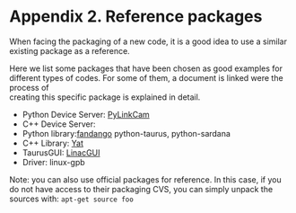 # Appendix 2. Reference packages

When facing the packaging of a new code, it is a good idea to use a similar 
existing package as a reference.

Here we list some packages that have been chosen as good examples for different 
types of codes. For some of them, a document is linked were the process of  
creating this specific package is explained in detail.


- Python Device Server: [PyLinkCam](example.PyLinkCam.md)
- C++ Device Server: 
- Python library:[fandango](example.fandango.md) python-taurus, python-sardana
- C++ Library: [Yat](example.yat.md)
- TaurusGUI: [LinacGUI](example.LinacGUI.md)
- Driver: linux-gpb

Note: you can also use official packages for reference. In this case, if you do 
not have access to their packaging CVS, you can simply unpack the sources with:
`apt-get source foo`

